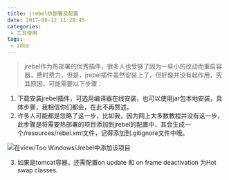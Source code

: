 ```yaml
---
title: jrebel热部署及配置
date: 2017-08-12 11:28:45
categories: 
 - 工具使用
tags:
 - idea
---
```


> jrebel作为热部署的优秀插件，很多人也受够了因为一些小的改动而重启容器，费时费力，但是，jrebel插件虽然安装上了，但好像并没有起作用，究其原因，可能需要以下步骤：

1. 下载安装jrebel插件，可选用编译器在线安装，也可以使用jar包本地安装，具体步骤，我相信你们都会，在此不再赘述。
2. 许多人可能都是忽略了这一步，比如我，因为网上大多数教程并没有这一步，此步骤是将需要热部署的项目添加到jrebel的配置中，其会生成一个/resources/rebel.xml文件，记得添加到.gitignore文件中哦。

![在view/Too Windows/Jrebel中添加该项目](https://pic.superbed.cn/item/5d8c8361451253d178deea18.png "添加项目至jrebel")


3. 如果是tomcat容器，还需配置on update 和 on frame deactivation 为Hot swap classes.